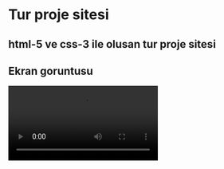 ﻿
<h1>Tur proje sitesi</h1>

<h2>html-5 ve css-3 ile olusan tur proje sitesi</h2>

<h2>Ekran goruntusu</h2>

![](c:\Users\Akarca\Downloads\2024-10-0310-08-51-ezgif.com-video-speed.mkv)